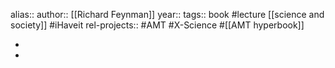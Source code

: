 alias::
author:: [[Richard Feynman]] 
year::
tags:: book #lecture [[science and society]] #iHaveit 
rel-projects:: #AMT #X-Science #[[AMT hyperbook]] 



-
-